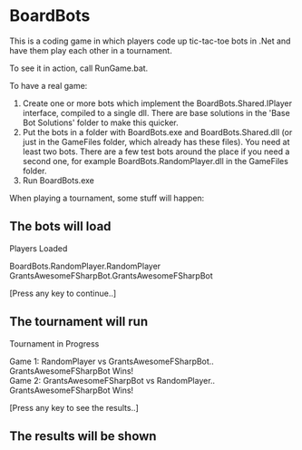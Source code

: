 # BoardBots

This is a coding game in which players code up tic-tac-toe bots in .Net and have them play each other in a tournament.

To see it in action, call RunGame.bat.

To have a real game:

1. Create one or more bots which implement the BoardBots.Shared.IPlayer interface, compiled to a single dll.  There are base solutions in the 'Base Bot Solutions' folder to make this quicker.  
2. Put the bots in a folder with BoardBots.exe and BoardBots.Shared.dll (or just in the GameFiles folder, which already has these files).  You need at least two bots.  There are a few test bots around the place if you need a second one, for example BoardBots.RandomPlayer.dll in the GameFiles folder.  
3. Run BoardBots.exe  

When playing a tournament, some stuff will happen:

## The bots will load

Players Loaded

BoardBots.RandomPlayer.RandomPlayer  
GrantsAwesomeFSharpBot.GrantsAwesomeFSharpBot

[Press any key to continue..]

## The tournament will run

Tournament in Progress

Game 1: RandomPlayer vs GrantsAwesomeFSharpBot.. GrantsAwesomeFSharpBot Wins!  
Game 2: GrantsAwesomeFSharpBot vs RandomPlayer.. GrantsAwesomeFSharpBot Wins!  

[Press any key to see the results..]

## The results will be shown


